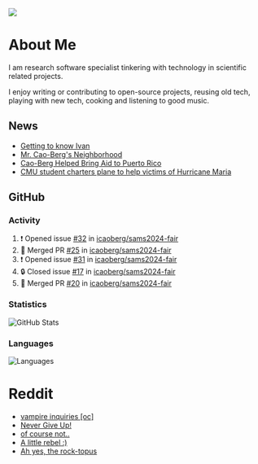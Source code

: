 ![](https://komarev.com/ghpvc/?username=icaoberg)

# About Me
I am research software specialist tinkering with technology in scientific related projects.

I enjoy writing or contributing to open-source projects, reusing old tech, playing with new tech, cooking and listening to good music.

## News
* [Getting to know Ivan](https://www.psc.edu/ivan-inside-psc-spotlight-2/)
* [Mr. Cao-Berg's Neighborhood](https://www.cmu.edu/engage/about-us/news/alumni/profile-cao-berg.html)
* [Cao-Berg Helped Bring Aid to Puerto Rico](https://www.cmu.edu/piper/news/archives/2018/february/ivan-cao-berg.html)
* [CMU student charters plane to help victims of Hurricane Maria](http://thetartan.org/2017/10/30/news/puerto-rico-aid)

## GitHub
### Activity
<!--START_SECTION:activity-->
1. ❗ Opened issue [#32](https://github.com/icaoberg/sams2024-fair/issues/32) in [icaoberg/sams2024-fair](https://github.com/icaoberg/sams2024-fair)
2. 🎉 Merged PR [#25](https://github.com/icaoberg/sams2024-fair/pull/25) in [icaoberg/sams2024-fair](https://github.com/icaoberg/sams2024-fair)
3. ❗ Opened issue [#31](https://github.com/icaoberg/sams2024-fair/issues/31) in [icaoberg/sams2024-fair](https://github.com/icaoberg/sams2024-fair)
4. 🔒 Closed issue [#17](https://github.com/icaoberg/sams2024-fair/issues/17) in [icaoberg/sams2024-fair](https://github.com/icaoberg/sams2024-fair)
5. 🎉 Merged PR [#20](https://github.com/icaoberg/sams2024-fair/pull/20) in [icaoberg/sams2024-fair](https://github.com/icaoberg/sams2024-fair)
<!--END_SECTION:activity-->

### Statistics
![GitHub Stats](https://github-readme-stats.vercel.app/api?username=icaoberg&count_private=true&show_icons=true)

### Languages
![Languages](https://github-readme-stats.vercel.app/api/top-langs/?username=icaoberg&show_icons=true&langs_count=10&hide=HTML,C,CSS,M)

# Reddit
<!-- BLOG-POST-LIST:START -->
- [vampire inquiries [oc]](https://www.reddit.com/r/u_icaoberg/comments/1705gy9/vampire_inquiries_oc/)
- [Never Give Up!](https://www.reddit.com/r/u_icaoberg/comments/13mcab5/never_give_up/)
- [of course not..](https://www.reddit.com/r/u_icaoberg/comments/13mc9h5/of_course_not/)
- [A little rebel :&rpar;](https://www.reddit.com/r/u_icaoberg/comments/13mc6yc/a_little_rebel/)
- [Ah yes, the rock-topus](https://www.reddit.com/r/u_icaoberg/comments/13mc4xk/ah_yes_the_rocktopus/)
<!-- BLOG-POST-LIST:END -->
